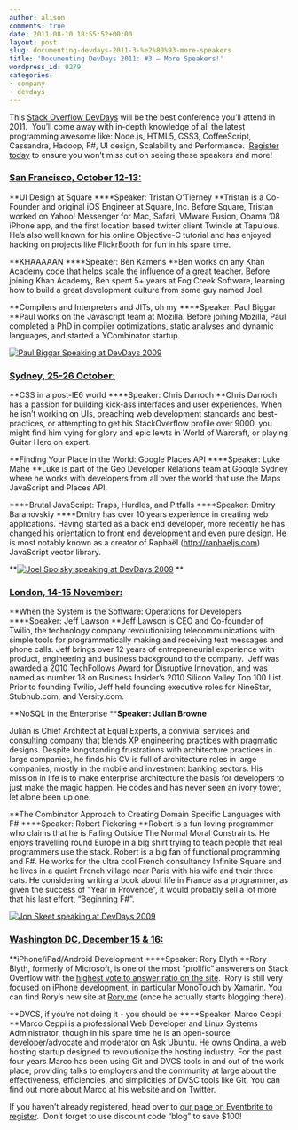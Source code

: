 ```yaml
---
author: alison
comments: true
date: 2011-08-10 18:55:52+00:00
layout: post
slug: documenting-devdays-2011-3-%e2%80%93-more-speakers
title: 'Documenting DevDays 2011: #3 – More Speakers!'
wordpress_id: 9279
categories:
- company
- devdays
---
```


This [Stack Overflow DevDays](http://devdays.stackoverflow.com/) will be the best conference you’ll attend in 2011.  You’ll come away with in-depth knowledge of all the latest programming awesome like: Node.js, HTML5, CSS3, CoffeeScript, Cassandra, Hadoop, F#, UI design, Scalability and Performance.  [Register today](http://stackoverflow.eventbrite.com/) to ensure you won’t miss out on seeing these speakers and more!


### [San Francisco, October 12-13:](http://devdays.stackoverflow.com/san-francisco/)


**UI Design at Square
****Speaker: Tristan O’Tierney
**Tristan is a Co-Founder and original iOS Engineer at Square, Inc. Before Square, Tristan worked on Yahoo! Messenger for Mac, Safari, VMware Fusion, Obama ’08 iPhone app, and the first location based twitter client Twinkle at Tapulous. He’s also well known for his online Objective-C tutorial and has enjoyed hacking on projects like FlickrBooth for fun in his spare time.

**KHAAAAAN
****Speaker: Ben Kamens
**Ben works on any Khan Academy code that helps scale the influence of a great teacher. Before joining Khan Academy, Ben spent 5+ years at Fog Creek Software, learning how to build a great development culture from some guy named Joel.

**Compilers and Interpreters and JITs, oh my
****Speaker: Paul Biggar
**Paul works on the Javascript team at Mozilla. Before joining Mozilla, Paul completed a PhD in compiler optimizations, static analyses and dynamic languages, and started a YCombinator startup.

[![Paul Biggar Speaking at DevDays 2009](/blog/images/2011-08-10-documenting-devdays-2011-3-e28093-more-speakers/PaulBiggar.jpg)](http://www.flickr.com/photos/pepez/4054502960/in/pool-1256992@N21/)


### [Sydney, 25-26 October:](http://devdays.stackoverflow.com/sydney/)


**CSS in a post-IE6 world
****Speaker: Chris Darroch
**Chris Darroch has a passion for building kick-ass interfaces and user experiences. When he isn’t working on UIs, preaching web development standards and best-practices, or attempting to get his StackOverflow profile over 9000, you might find him vying for glory and epic lewts in World of Warcraft, or playing Guitar Hero on expert.

**Finding Your Place in the World: Google Places API
****Speaker: Luke Mahe
**Luke is part of the Geo Developer Relations team at Google Sydney where he works with developers from all over the world that use the Maps JavaScript and Places API.

****Brutal JavaScript: Traps, Hurdles, and Pitfalls
****Speaker: Dmitry Baranovskiy
****Dmitry has over 10 years experience in creating web applications. Having started as a back end developer, more recently he has changed his orientation to front end development and even pure design. He is most notably known as a creator of Raphaël (http://raphaeljs.com) JavaScript vector library.

**[![Joel Spolsky speaking at DevDays 2009](/blog/images/2011-08-10-documenting-devdays-2011-3-e28093-more-speakers/JoelSpolsky.jpg)](http://www.flickr.com/photos/hyfen/4046014244/sizes/m/in/photostream/)
**


### [London, 14-15 November:](http://devdays.stackoverflow.com/london/)


**When the System is the Software: Operations for Developers
****Speaker: Jeff Lawson
**Jeff Lawson is CEO and Co-founder of Twilio, the technology company revolutionizing telecommunications with simple tools for programmatically making and receiving text messages and phone calls. Jeff brings over 12 years of entrepreneurial experience with product, engineering and business background to the company.  Jeff was awarded a 2010 TechFollows Award for Disruptive Innovation, and was named as number 18 on Business Insider’s 2010 Silicon Valley Top 100 List. Prior to founding Twilio, Jeff held founding executive roles for NineStar, Stubhub.com, and Versity.com.

**NoSQL in the Enterprise
****Speaker: Julian Browne**

Julian is Chief Architect at Equal Experts, a convivial services and consulting company that blends XP engineering practices with pragmatic designs. Despite longstanding frustrations with architecture practices in large companies, he finds his CV is full of architecture roles in large companies, mostly in the mobile and investment banking sectors. His mission in life is to make enterprise architecture the basis for developers to just make the magic happen. He codes and has never seen an ivory tower, let alone been up one.

**The Combinator Approach to Creating Domain Specific Languages with F#
****Speaker: Robert Pickering
**Robert is a fun loving programmer who claims that he is Falling Outside The Normal Moral Constraints. He enjoys travelling round Europe in a big shirt trying to teach people that real programmers use the stack. Robert is a big fan of functional programming and F#. He works for the ultra cool French consultancy Infinite Square and he lives in a quaint French village near Paris with his wife and their three cats. He considering writing a book about life in France as a programmer, as given the success of “Year in Provence”, it would probably sell a lot more that his last effort, “Beginning F#”.

[![Jon Skeet speaking at DevDays 2009](/blog/images/2011-08-10-documenting-devdays-2011-3-e28093-more-speakers/JonSkeet.jpg)](http://www.flickr.com/photos/adewale_oshineye/4055530942/in/pool-1256992@N21/)


### [Washington DC, December 15 & 16:](http://devdays.stackoverflow.com/washington-dc/)


**iPhone/iPad/Android Development
****Speaker: Rory Blyth
**Rory Blyth, formerly of Microsoft, is one of the most “prolific” answerers on Stack Overflow with the [highest vote to answer ratio on the site](http://data.stackexchange.com/stackoverflow/s/95/top-500-answerers-on-the-site).  Rory is still very focused on iPhone development, in particular MonoTouch by Xamarin. You can find Rory’s new site at [Rory.me](http://www.rory.me/) (once he actually starts blogging there).

**DVCS, if you’re not doing it - you should be
****Speaker: Marco Ceppi
**Marco Ceppi is a professional Web Developer and Linux Systems Administrator, though in his spare time he is an open-source developer/advocate and moderator on Ask Ubuntu. He owns Ondina, a web hosting startup designed to revolutionize the hosting industry. For the past four years Marco has been using Git and DVCS tools in and out of the work place, providing talks to employers and the community at large about the effectiveness, efficiencies, and simplicities of DVSC tools like Git. You can find out more about Marco at his website and on Twitter.



If you haven’t already registered, head over to [our page on Eventbrite to register](http://stackoverflow.eventbrite.com/).  Don’t forget to use discount code “blog” to save $100!
